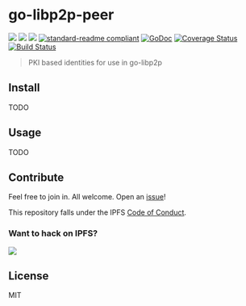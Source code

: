 # go-libp2p-peer

[![](https://img.shields.io/badge/made%20by-Protocol%20Labs-blue.svg?style=flat-square)](http://ipn.io)
[![](https://img.shields.io/badge/freenode-%23ipfs-blue.svg?style=flat-square)](http://webchat.freenode.net/?channels=%23ipfs)
[![](https://img.shields.io/badge/project-IPFS-blue.svg?style=flat-square)](http://ipfs.io/)
[![standard-readme compliant](https://img.shields.io/badge/standard--readme-OK-green.svg?style=flat-square)](https://github.com/RichardLitt/standard-readme)
[![GoDoc](https://godoc.org/github.com/ipfs/go-libp2p-peer?status.svg)](https://godoc.org/github.com/ipfs/go-libp2p-peer)
[![Coverage Status](https://coveralls.io/repos/github/ipfs/go-libp2p-peer/badge.svg?branch=master)](https://coveralls.io/github/ipfs/go-libp2p-peer?branch=master)
[![Build Status](https://travis-ci.org/ipfs/go-libp2p-peer.svg?branch=master)](https://travis-ci.org/ipfs/go-libp2p-peer)

> PKI based identities for use in go-libp2p

## Install

TODO

## Usage

TODO

## Contribute

Feel free to join in. All welcome. Open an [issue](https://github.com/ipfs/go-libp2p-peer/issues)!

This repository falls under the IPFS [Code of Conduct](https://github.com/ipfs/community/blob/master/code-of-conduct.md).

### Want to hack on IPFS?

[![](https://cdn.rawgit.com/jbenet/contribute-ipfs-gif/master/img/contribute.gif)](https://github.com/ipfs/community/blob/master/contributing.md)

## License

MIT
